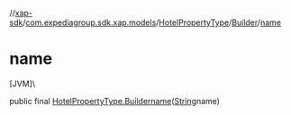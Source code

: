 //[xap-sdk](../../../../index.md)/[com.expediagroup.sdk.xap.models](../../index.md)/[HotelPropertyType](../index.md)/[Builder](index.md)/[name](name.md)

# name

[JVM]\

public final [HotelPropertyType.Builder](index.md)[name](name.md)([String](https://docs.oracle.com/javase/8/docs/api/java/lang/String.html)name)
